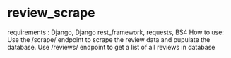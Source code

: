 # review_scrape
requirements : Django, Django rest_framework, requests, BS4
How to use: Use the /scrape/ endpoint to scrape the review data and pupulate the database. Use /reviews/ endpoint to get a list of all reviews in database
